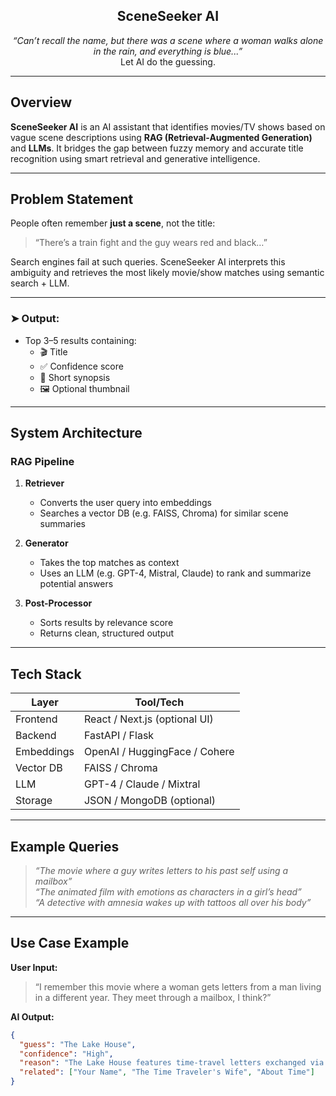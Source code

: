 <h2 align="center"> SceneSeeker AI</h2>  
<p align="center"><i>“Can’t recall the name, but there was a scene where a woman walks alone in the rain, and everything is blue...”</i><br>Let AI do the guessing.</p>

---

## Overview

**SceneSeeker AI** is an AI assistant that identifies movies/TV shows based on vague scene descriptions using **RAG (Retrieval-Augmented Generation)** and **LLMs**. It bridges the gap between fuzzy memory and accurate title recognition using smart retrieval and generative intelligence.

---

## Problem Statement

People often remember **just a scene**, not the title:

> “There’s a train fight and the guy wears red and black…”

Search engines fail at such queries. SceneSeeker AI interprets this ambiguity and retrieves the most likely movie/show matches using semantic search + LLM.

---

### ➤ Output:
- Top 3–5 results containing:
  - 🎬 Title  
  - ✅ Confidence score  
  - 📝 Short synopsis  
  - 🖼️ Optional thumbnail

---

## System Architecture

### RAG Pipeline

1. **Retriever**  
   - Converts the user query into embeddings  
   - Searches a vector DB (e.g. FAISS, Chroma) for similar scene summaries

2. **Generator**  
   - Takes the top matches as context  
   - Uses an LLM (e.g. GPT-4, Mistral, Claude) to rank and summarize potential answers

3. **Post-Processor**  
   - Sorts results by relevance score  
   - Returns clean, structured output

---

## Tech Stack

| Layer         | Tool/Tech                      |
|--------------|--------------------------------|
| Frontend      | React / Next.js (optional UI)  |
| Backend       | FastAPI / Flask                |
| Embeddings    | OpenAI / HuggingFace / Cohere  |
| Vector DB     | FAISS / Chroma                 |
| LLM           | GPT-4 / Claude / Mixtral       |
| Storage       | JSON / MongoDB (optional)      |

---

## Example Queries

> _“The movie where a guy writes letters to his past self using a mailbox”_  
> _“The animated film with emotions as characters in a girl’s head”_  
> _“A detective with amnesia wakes up with tattoos all over his body”_

---
## Use Case Example

**User Input:**

> “I remember this movie where a woman gets letters from a man living in a different year. They meet through a mailbox, I think?”

**AI Output:**

```json
{
  "guess": "The Lake House",
  "confidence": "High",
  "reason": "The Lake House features time-travel letters exchanged via a mailbox and stars Sandra Bullock.",
  "related": ["Your Name", "The Time Traveler's Wife", "About Time"]
}
